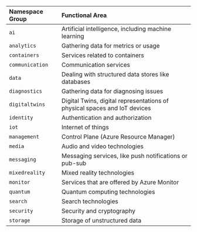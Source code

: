 | Namespace Group  | Functional Area                                                           |
|:-----------------|:--------------------------------------------------------------------------|
| `ai`             | Artificial intelligence, including machine learning                       |
| `analytics`      | Gathering data for metrics or usage                                       |
| `containers`     | Services related to containers                                            |
| `communication`  | Communication services                                                    |
| `data`           | Dealing with structured data stores like databases                        |
| `diagnostics`    | Gathering data for diagnosing issues                                      |
| `digitaltwins`   | Digital Twins, digital representations of physical spaces and IoT devices |
| `identity`       | Authentication and authorization                                          |
| `iot`            | Internet of things                                                        |
| `management`     | Control Plane (Azure Resource Manager)                                    |
| `media`          | Audio and video technologies                                              |
| `messaging`      | Messaging services, like push notifications or pub-sub                    |
| `mixedreality`   | Mixed reality technologies                                                |
| `monitor`        | Services that are offered by Azure Monitor                                |
| `quantum`        | Quantum computing technologies                                            |
| `search`         | Search technologies                                                       |
| `security`       | Security and cryptography                                                 |
| `storage`        | Storage of unstructured data                                              |